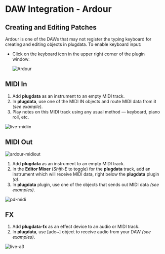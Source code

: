 # DAW Integration - Ardour

## Creating and Editing Patches
Ardour is one of the DAWs that may not register the typing keyboard for creating and editing objects in plugdata. To enable keyboard input:
- Click on the keyboard icon in the upper right corner of the plugin window:

    ![Ardour](../../../images/ardour-screenie.png)


## MIDI In

1. Add **plugdata** as an instrument to an empty MIDI track.
2. In **plugdata**, use one of the MIDI IN objects and route MIDI data from it *(see example)*.
3. Play notes on this MIDI track using any usual method — keyboard, piano roll, etc.

![live-midiin](../../../images/pd-midiin.png)

## MIDI Out

![ardour-midiout](../../../images/ardour-midiout.png)

1. Add **plugdata** as an instrument to an empty MIDI track.
2. In the **Editor Mixer** (*Shift-E* to toggle) for the **plugdata** track, add an instrument which will receive MIDI data, right below the **plugdata** plugin *(a)*.
3. In **plugdata** plugin, use one of the objects that sends out MIDI data *(see examples)*.

![pd-midi](../../../images/pd-midiout.png)

## FX

1. Add **plugdata-fx** as an effect device to an audio or MIDI track.
2. In **plugdata**, use [adc~] object to receive audio from your DAW *(see examples)*.

![live-a3](../../../images/pd-fx.png)
